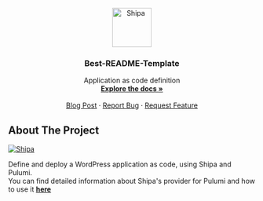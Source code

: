 <p align="center">
  <a href="https://shipa.io">
    <img src="https://www.shipa.io/wp-content/uploads/2020/11/Shipa-banner-1024x410.png" alt="Shipa" width="80" height="80">
  </a>

  <h3 align="center">Best-README-Template</h3>

  <p align="center">
    Application as code definition
    <br />
    <a href="https://learn.shipa.io/docs/pulumi"><strong>Explore the docs »</strong></a>
    <br />
    <br />
    <a href="https://shipa.io/2021/09/hows-your-love-for-yaml/">Blog Post</a>
    ·
    <a href="https://github.com/brunoa19/wordpress-shipa-pulumi/issues">Report Bug</a>
    ·
    <a href="https://github.com/brunoa19/wordpress-shipa-pulumi/issues">Request Feature</a>
  </p>
</p>

## About The Project

  <a href="https://shipa.io/2021/09/hows-your-love-for-yaml/">
    <img src="https://shipa.io/wp-content/uploads/2021/09/architecture-1024x475.png" alt="Shipa">
  </a>

Define and deploy a WordPress application as code, using Shipa and Pulumi.
<br />
You can find detailed information about Shipa's provider for Pulumi and how to use it <a href="https://learn.shipa.io/docs/pulumi"><strong>here</a>

